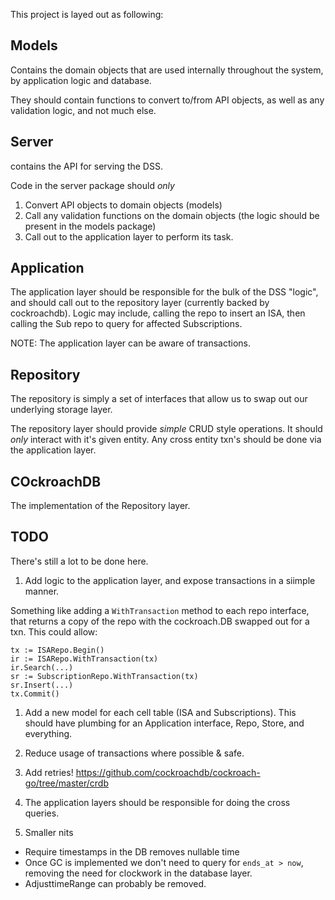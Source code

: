 This project is layed out as following:


## Models

Contains the domain objects that are used internally throughout the system, by
application logic and database.

They should contain functions to convert to/from API objects, as well as any
validation logic, and not much else.

## Server

contains the API for serving the DSS.

Code in the server package should *only*

1. Convert API objects to domain objects (models)
1. Call any validation functions on the  domain objects (the logic should be present in the models package)
1. Call out to the application layer to perform its task.


## Application

The application layer should be responsible for the bulk of the DSS "logic", and
should call out to the repository layer (currently backed by cockroachdb). Logic 
may include, calling the repo to insert an ISA, then calling the Sub repo to
query for affected Subscriptions.

NOTE: The application layer can be aware of transactions.

## Repository

The repository is simply a set of interfaces that allow us to swap out our 
underlying storage layer.

The repository layer should provide *simple* CRUD style operations. It should
*only* interact with it's given entity. Any cross entity txn's should be done 
via the application layer.

## COckroachDB

The implementation of the Repository layer.


## TODO

There's still a lot to be done here.

1. Add logic to the application layer, and expose transactions in a siimple manner.

Something like adding a `WithTransaction` method to each repo interface, that 
returns a copy of the repo with the cockroach.DB swapped out for a txn. This could
allow:

```
tx := ISARepo.Begin()
ir := ISARepo.WithTransaction(tx)
ir.Search(...)
sr := SubscriptionRepo.WithTransaction(tx)
sr.Insert(...)
tx.Commit()
```

1. Add a new model for each cell table (ISA and Subscriptions). This should have
plumbing for an Application interface, Repo, Store, and everything.

1. Reduce usage of transactions where possible & safe.

1. Add retries! https://github.com/cockroachdb/cockroach-go/tree/master/crdb 

1. The application layers should be responsible for doing the cross queries.

1. Smaller nits
  * Require timestamps in the DB removes nullable time
  * Once GC is implemented we don't need to query for `ends_at > now`, removing
  the need for clockwork in the database layer.
  * AdjusttimeRange can probably be removed.